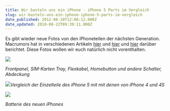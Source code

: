 ```yaml
---
title: Wir basteln uns ein iPhone - iPhone 5 Parts im Vergleich
slug: wir-basteln-uns-ein-iphone-iphone-5-parts-im-vergleich
date_published: 2012-08-10T12:06:12.000Z
date_updated: 2018-08-22T09:39:11.000Z
---
```


Es gibt wieder neue Fotos von den iPhoneteilen der nächsten Generation. Macrumors hat in verschiedenen Artikeln [hier](http://www.macrumors.com/2012/08/09/new-photos-of-claimed-next-generation-iphone-parts-include-display-shield/) und [hier](http://www.macrumors.com/2012/08/09/next-generation-iphone-components-compared-to-previous-models/) und [hier](http://www.macrumors.com/2012/08/10/next-generation-iphone-battery-only-marginally-higher-capacity/) darüber berichtet. Diese Fotos wollen wir euch natürlich nicht vorenthalten.

[![](//picdump.thafaker.de/2012/08/iphone_2012_parts_icoloros_1.jpg)](__GHOST_URL__/wir-basteln-uns-ein-iphone-iphone-5-parts-im-vergleich/iphone_2012_parts_icoloros_1/)

*Frontpanel, SIM-Karten Tray, Flexkabel, Homebutton und andere Schalter, Abdeckung*

[![](//picdump.thafaker.de/2012/08/iphone_4_4s_5_component_comparison_2.jpg)](__GHOST_URL__/wir-basteln-uns-ein-iphone-iphone-5-parts-im-vergleich/iphone_4_4s_5_component_comparison_2/)*Vergleich der Einzelteile des iPhone 5 mit mit denen von iPhone 4 und 4S*

[![](//picdump.thafaker.de/2012/08/iphone5batteries1-580x399.png)](__GHOST_URL__/wir-basteln-uns-ein-iphone-iphone-5-parts-im-vergleich/iphone5batteries-2/)

*Batterie des neuen iPhones*
